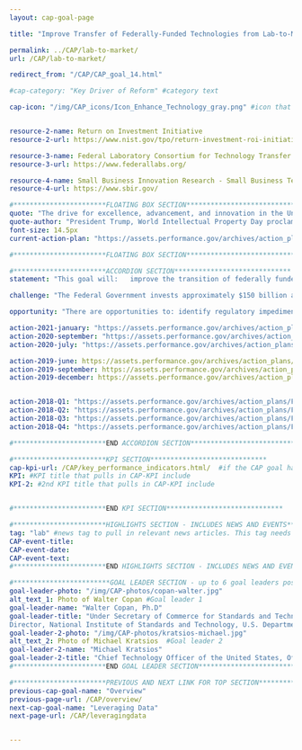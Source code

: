 ```yaml
---
layout: cap-goal-page

title: "Improve Transfer of Federally-Funded Technologies from Lab-to-Market" #page title

permalink: ../CAP/lab-to-market/
url: /CAP/lab-to-market/

redirect_from: "/CAP/CAP_goal_14.html"

#cap-category: "Key Driver of Reform" #category text

cap-icon: "/img/CAP_icons/Icon_Enhance_Technology_gray.png" #icon that appears next to title


resource-2-name: Return on Investment Initiative
resource-2-url: https://www.nist.gov/tpo/return-investment-roi-initiative

resource-3-name: Federal Laboratory Consortium for Technology Transfer
resource-3-url: https://www.federallabs.org/

resource-4-name: Small Business Innovation Research - Small Business Technology Transfer
resource-4-url: https://www.sbir.gov/

#***********************FLOATING BOX SECTION*****************************
quote: "The drive for excellence, advancement, and innovation in the United States has brought forth significant discoveries, developed life-saving research, and improved the quality of life for millions of Americans." #appears in the gray text box
quote-author: "President Trump, World Intellectual Property Day proclamation"
font-size: 14.5px
current-action-plan: "https://assets.performance.gov/archives/action_plans/jan_2021_Lab_to_Market.pdf"

#***********************FLOATING BOX SECTION*****************************

#***********************ACCORDION SECTION*****************************
statement: "This goal will:   improve the transition of federally funded innovations from the laboratory to the marketplace by reducing the administrative and regulatory burdens for technology transfer and increasing private sector investment in later-stage research and development (R&D); develop and implement more effective partnering models and technology transfer mechanisms for Federal agencies; and enhance the effectiveness of technology transfer by improving the methods for evaluating the ROI and economic and national security impacts of federally funded R&D, and using that information to focus efforts on approaches proven to work." #first accordion text

challenge: "The Federal Government invests approximately $150 billion annually in research and development (R&D) conducted at federal laboratories, universities, and other research organizations. For America to maintain its position as the global leader in innovation, bringing products to market more quickly, growing the economy, and maintaining a strong national security innovation base, it is essential to optimize technology transfer and support programs to increase the return on investment (ROI) from federally funded R&D." #second accordion text

opportunity: "There are opportunities to: identify regulatory impediments and administrative improvements in federal technology transfer policies and practices; increase engagement with private sector technology development experts and investors; build a more entrepreneurial R&D workforce; support innovative tools and services for technology transfer; improve understanding of global science and technology trends and benchmarks." #third accordion text

action-2021-january: "https://assets.performance.gov/archives/action_plans/jan_2021_Lab_to_Market.pdf"
action-2020-september: "https://assets.performance.gov/archives/action_plans/september_2020_Lab_to_Market.pdf"
action-2020-july: "https://assets.performance.gov/archives/action_plans/july_2020_Lab_to_Market.pdf"

action-2019-june: https://assets.performance.gov/archives/action_plans/june_2019_Lab_to_Market.pdf
action-2019-september: https://assets.performance.gov/archives/action_plans/sept_2019_Lab_to_Market.pdf
action-2019-december: https://assets.performance.gov/archives/action_plans/dec_2019_Lab_to_Market.pdf


action-2018-Q1: "https://assets.performance.gov/archives/action_plans/FY2018_Q1_Lab_to_Market.pdf"
action-2018-Q2: "https://assets.performance.gov/archives/action_plans/FY2018_Q2_Lab_to_Market.pdf"
action-2018-Q3: "https://assets.performance.gov/archives/action_plans/FY2018_Q3_Lab_to_Market.pdf"
action-2018-Q4: "https://assets.performance.gov/archives/action_plans/FY2018_Q4_Lab_to_Market.pdf"

#***********************END ACCORDION SECTION*****************************

#***********************KPI SECTION*****************************
cap-kpi-url: /CAP/key_performance_indicators.html/  #if the CAP goal has a KPI, it will appear as a button under the title. The button links to the KPI accordion section
KPI: #KPI title that pulls in CAP-KPI include
KPI-2: #2nd KPI title that pulls in CAP-KPI include


#***********************END KPI SECTION*****************************

#***********************HIGHLIGHTS SECTION - INCLUDES NEWS AND EVENTS*****************************
tag: "lab" #news tag to pull in relevant news articles. This tag needs to be included in the "post" front matter
CAP-event-title:
CAP-event-date:
CAP-event-text:
#***********************END HIGHLIGHTS SECTION - INCLUDES NEWS AND EVENTS*****************************

#************************GOAL LEADER SECTION - up to 6 goal leaders possible by creating up to 6 sections below***************************
goal-leader-photo: "/img/CAP-photos/copan-walter.jpg"
alt_text_1: Photo of Walter Copan #Goal leader 1
goal-leader-name: "Walter Copan, Ph.D"
goal-leader-title: "Under Secretary of Commerce for Standards and Technology,
Director, National Institute of Standards and Technology, U.S. Department of Commerce"
goal-leader-2-photo: "/img/CAP-photos/kratsios-michael.jpg"
alt_text_2: Photo of Michael Kratsios  #Goal leader 2
goal-leader-2-name: "Michael Kratsios"
goal-leader-2-title: "Chief Technology Officer of the United States, Office of Science and Technology Policy The White House"
#***********************END GOAL LEADER SECTION*****************************8

#***********************PREVIOUS AND NEXT LINK FOR TOP SECTION*****************************8
previous-cap-goal-name: "Overview"
previous-page-url: /CAP/overview/
next-cap-goal-name: "Leveraging Data"
next-page-url: /CAP/leveragingdata


---  
```

